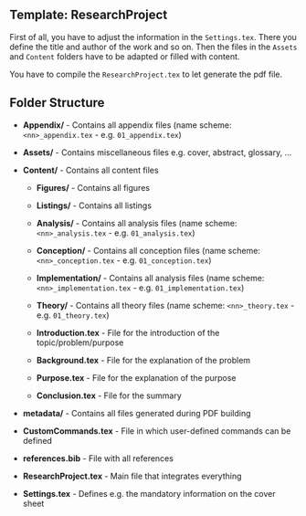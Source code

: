 ## Template: ResearchProject

First of all, you have to adjust the information in the ```Settings.tex```. There you define the title and author of the work and so on. Then the files in the ```Assets``` and ```Content``` folders have to be adapted or filled with content.

You have to compile the ```ResearchProject.tex``` to let generate the pdf file.

## Folder Structure

- **Appendix/** - Contains all appendix files (name scheme: ```<nn>_appendix.tex``` - e.g. ```01_appendix.tex```)

- **Assets/** - Contains miscellaneous files e.g. cover, abstract, glossary, ...

- **Content/** - Contains all content files

  - **Figures/** - Contains all figures

  - **Listings/** - Contains all listings
    
  - **Analysis/** - Contains all analysis files 
    (name scheme: ```<nn>_analysis.tex``` - e.g. ```01_analysis.tex```)

  - **Conception/** - Contains all conception files 
    (name scheme: ```<nn>_conception.tex``` - e.g. ```01_conception.tex```)

  - **Implementation/** - Contains all analysis files 
    (name scheme: ```<nn>_implementation.tex``` - e.g. ```01_implementation.tex```)

  - **Theory/** - Contains all theory files 
    (name scheme: ```<nn>_theory.tex``` - e.g. ```01_theory.tex```)
  
  - **Introduction.tex** - File for the introduction of the topic/problem/purpose
  
  - **Background.tex** - File for the explanation of the problem
  
  - **Purpose.tex** - File  for the explanation of the purpose
  
  - **Conclusion.tex** - File for the summary

- **metadata/** - Contains all files generated during PDF building

- **CustomCommands.tex** - File in which user-defined commands can be defined

- **references.bib** - File with all references

- **ResearchProject.tex** - Main file that integrates everything

- **Settings.tex** - Defines e.g. the mandatory information on the cover sheet
